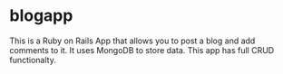 # blogapp
  This is a Ruby on Rails App that allows you to post a blog and add comments to it. It uses MongoDB to store data. This app has full CRUD functionalty. 

